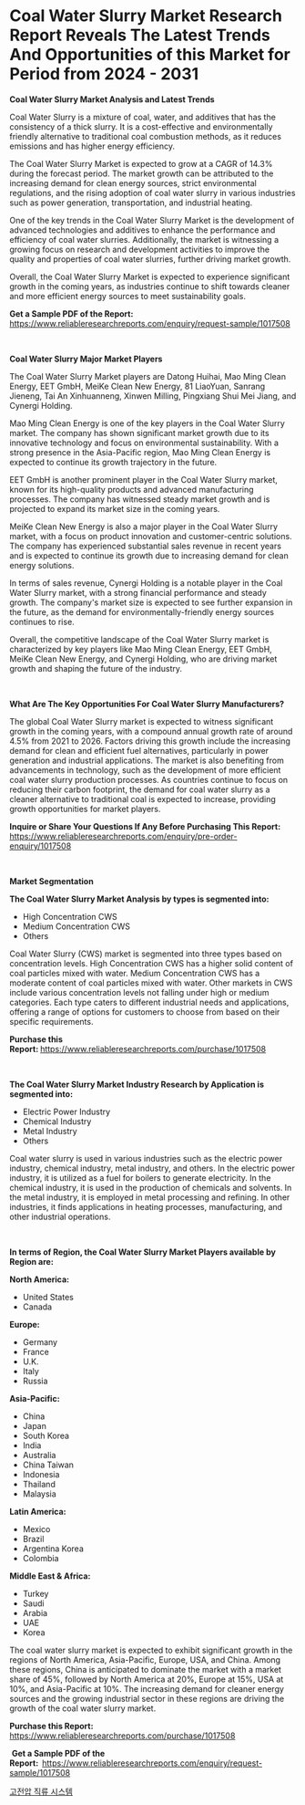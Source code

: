 <p><h1>Coal Water Slurry Market Research Report Reveals The Latest Trends And Opportunities of this Market for Period from 2024 - 2031</h1></p><p><strong>Coal Water Slurry Market Analysis and Latest Trends</strong></p>
<p><p>Coal Water Slurry is a mixture of coal, water, and additives that has the consistency of a thick slurry. It is a cost-effective and environmentally friendly alternative to traditional coal combustion methods, as it reduces emissions and has higher energy efficiency.</p><p>The Coal Water Slurry Market is expected to grow at a CAGR of 14.3% during the forecast period. The market growth can be attributed to the increasing demand for clean energy sources, strict environmental regulations, and the rising adoption of coal water slurry in various industries such as power generation, transportation, and industrial heating.</p><p>One of the key trends in the Coal Water Slurry Market is the development of advanced technologies and additives to enhance the performance and efficiency of coal water slurries. Additionally, the market is witnessing a growing focus on research and development activities to improve the quality and properties of coal water slurries, further driving market growth.</p><p>Overall, the Coal Water Slurry Market is expected to experience significant growth in the coming years, as industries continue to shift towards cleaner and more efficient energy sources to meet sustainability goals.</p></p>
<p><strong>Get a Sample PDF of the Report:&nbsp;</strong> <a href="https://www.reliableresearchreports.com/enquiry/request-sample/1017508">https://www.reliableresearchreports.com/enquiry/request-sample/1017508</a></p>
<p>&nbsp;</p>
<p><strong>Coal Water Slurry Major Market Players</strong></p>
<p><p>The Coal Water Slurry Market players are Datong Huihai, Mao Ming Clean Energy, EET GmbH, MeiKe Clean New Energy, 81 LiaoYuan, Sanrang Jieneng, Tai An Xinhuanneng, Xinwen Milling, Pingxiang Shui Mei Jiang, and Cynergi Holding.</p><p>Mao Ming Clean Energy is one of the key players in the Coal Water Slurry market. The company has shown significant market growth due to its innovative technology and focus on environmental sustainability. With a strong presence in the Asia-Pacific region, Mao Ming Clean Energy is expected to continue its growth trajectory in the future.</p><p>EET GmbH is another prominent player in the Coal Water Slurry market, known for its high-quality products and advanced manufacturing processes. The company has witnessed steady market growth and is projected to expand its market size in the coming years.</p><p>MeiKe Clean New Energy is also a major player in the Coal Water Slurry market, with a focus on product innovation and customer-centric solutions. The company has experienced substantial sales revenue in recent years and is expected to continue its growth due to increasing demand for clean energy solutions.</p><p>In terms of sales revenue, Cynergi Holding is a notable player in the Coal Water Slurry market, with a strong financial performance and steady growth. The company's market size is expected to see further expansion in the future, as the demand for environmentally-friendly energy sources continues to rise. </p><p>Overall, the competitive landscape of the Coal Water Slurry market is characterized by key players like Mao Ming Clean Energy, EET GmbH, MeiKe Clean New Energy, and Cynergi Holding, who are driving market growth and shaping the future of the industry.</p></p>
<p>&nbsp;</p>
<p><strong>What Are The Key Opportunities For Coal Water Slurry Manufacturers?</strong></p>
<p><p>The global Coal Water Slurry market is expected to witness significant growth in the coming years, with a compound annual growth rate of around 4.5% from 2021 to 2026. Factors driving this growth include the increasing demand for clean and efficient fuel alternatives, particularly in power generation and industrial applications. The market is also benefiting from advancements in technology, such as the development of more efficient coal water slurry production processes. As countries continue to focus on reducing their carbon footprint, the demand for coal water slurry as a cleaner alternative to traditional coal is expected to increase, providing growth opportunities for market players.</p></p>
<p><strong>Inquire or Share Your Questions If Any Before Purchasing This Report:</strong> <a href="https://www.reliableresearchreports.com/enquiry/pre-order-enquiry/1017508">https://www.reliableresearchreports.com/enquiry/pre-order-enquiry/1017508</a></p>
<p>&nbsp;</p>
<p><strong>Market Segmentation</strong></p>
<p><strong>The Coal Water Slurry Market Analysis by types is segmented into:</strong></p>
<p><ul><li>High Concentration CWS</li><li>Medium Concentration CWS</li><li>Others</li></ul></p>
<p><p>Coal Water Slurry (CWS) market is segmented into three types based on concentration levels. High Concentration CWS has a higher solid content of coal particles mixed with water. Medium Concentration CWS has a moderate content of coal particles mixed with water. Other markets in CWS include various concentration levels not falling under high or medium categories. Each type caters to different industrial needs and applications, offering a range of options for customers to choose from based on their specific requirements.</p></p>
<p><strong>Purchase this Report:&nbsp;</strong><a href="https://www.reliableresearchreports.com/purchase/1017508">https://www.reliableresearchreports.com/purchase/1017508</a></p>
<p>&nbsp;</p>
<p><strong>The Coal Water Slurry Market Industry Research by Application is segmented into:</strong></p>
<p><ul><li>Electric Power Industry</li><li>Chemical Industry</li><li>Metal Industry</li><li>Others</li></ul></p>
<p><p>Coal water slurry is used in various industries such as the electric power industry, chemical industry, metal industry, and others. In the electric power industry, it is utilized as a fuel for boilers to generate electricity. In the chemical industry, it is used in the production of chemicals and solvents. In the metal industry, it is employed in metal processing and refining. In other industries, it finds applications in heating processes, manufacturing, and other industrial operations.</p></p>
<p>&nbsp;</p>
<p><strong>In terms of Region, the Coal Water Slurry Market Players available by Region are:</strong></p>
<p>
    <p> <strong> North America: </strong>
        <ul>
            <li>United States</li>
            <li>Canada</li>
        </ul>
        </p> 
    <p> <strong> Europe: </strong>
        <ul>
            <li>Germany</li>
            <li>France</li>
            <li>U.K.</li>
            <li>Italy</li>
            <li>Russia</li>
        </ul>
        </p> 
    <p> <strong> Asia-Pacific: </strong>
        <ul>
            <li>China</li>
            <li>Japan</li>
            <li>South Korea</li>
            <li>India</li>
            <li>Australia</li>
            <li>China Taiwan</li>
            <li>Indonesia</li>
            <li>Thailand</li>
            <li>Malaysia</li>
        </ul>
        </p> 
    <p> <strong> Latin America: </strong>
        <ul>
            <li>Mexico</li>
            <li>Brazil</li>
            <li>Argentina Korea</li>
            <li>Colombia</li>
        </ul>
        </p> 
    <p> <strong> Middle East & Africa: </strong>
        <ul>
            <li>Turkey</li>
            <li>Saudi</li>
            <li>Arabia</li>
            <li>UAE</li>
            <li>Korea</li>
        </ul>
    </p>
    </p>
<p><p>The coal water slurry market is expected to exhibit significant growth in the regions of North America, Asia-Pacific, Europe, USA, and China. Among these regions, China is anticipated to dominate the market with a market share of 45%, followed by North America at 20%, Europe at 15%, USA at 10%, and Asia-Pacific at 10%. The increasing demand for cleaner energy sources and the growing industrial sector in these regions are driving the growth of the coal water slurry market.</p></p>
<p><strong>Purchase this Report: </strong><a href="https://www.reliableresearchreports.com/purchase/1017508">https://www.reliableresearchreports.com/purchase/1017508</a></p>
<p>&nbsp;<strong>Get a Sample PDF of the Report:&nbsp;&nbsp;</strong><a href="https://www.reliableresearchreports.com/enquiry/request-sample/1017508">https://www.reliableresearchreports.com/enquiry/request-sample/1017508</a></p>
<p><strong></strong></p>
<p><p><a href="https://github.com/wallacBahrtyinger567686/Market-Research-Report-List-1/blob/main/281314715288.md">고전압 직류 시스템</a></p></p>
